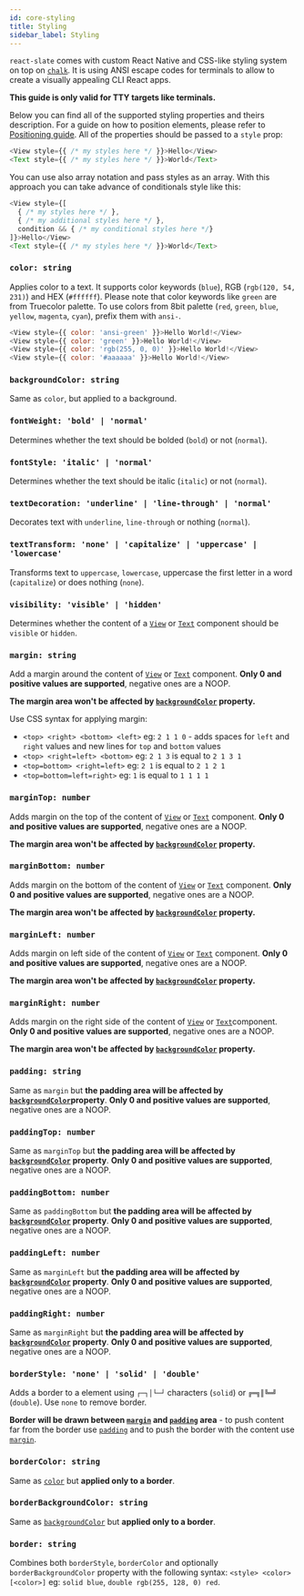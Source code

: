 ```yaml
---
id: core-styling
title: Styling
sidebar_label: Styling
---
```


`react-slate` comes with custom React Native and CSS-like styling system on top on [`chalk`](https://github.com/chalk/chalk). It is using ANSI escape codes for terminals to allow to create a visually appealing CLI React apps.

**This guide is only valid for TTY targets like terminals.**

Below you can find all of the supported styling properties and theirs description. For a guide on how to position elements, please refer to [Positioning guide](./positioning.md). All of the properties should be passed to a `style` prop:

```js
<View style={{ /* my styles here */ }}>Hello</View>
<Text style={{ /* my styles here */ }}>World</Text>
```

You can use also array notation and pass styles as an array. With this approach you can take advance of conditionals style like this:

```js
<View style={[
  { /* my styles here */ },
  { /* my additional styles here */ },
  condition && { /* my conditional styles here */}
]}>Hello</View>
<Text style={{ /* my styles here */ }}>World</Text>
```

### `color: string`

Applies color to a text. It supports color keywords (`blue`), RGB (`rgb(120, 54, 231)`) and HEX (`#ffffff`). Please note that color keywords like `green` are from Truecolor palette. To use colors from 8bit palette (`red`, `green`, `blue`, `yellow`, `magenta`, `cyan`), prefix them with `ansi-`.

```js
<View style={{ color: 'ansi-green' }}>Hello World!</View>
<View style={{ color: 'green' }}>Hello World!</View>
<View style={{ color: 'rgb(255, 0, 0)' }}>Hello World!</View>
<View style={{ color: '#aaaaaa' }}>Hello World!</View>
```

### `backgroundColor: string`

Same as `color`, but applied to a background.

### `fontWeight: 'bold' | 'normal'`

Determines whether the text should be bolded (`bold`) or not (`normal`).

### `fontStyle: 'italic' | 'normal'`

Determines whether the text should be italic (`italic`) or not (`normal`).

### `textDecoration: 'underline' | 'line-through' | 'normal'`

Decorates text with `underline`, `line-through` or nothing (`normal`).

### `textTransform: 'none' | 'capitalize' | 'uppercase' | 'lowercase'`

Transforms text to `uppercase`, `lowercase`, uppercase the first letter in a word (`capitalize`) or does nothing (`none`).

### `visibility: 'visible' | 'hidden'`

Determines whether the content of a [`View`](./view-component.md) or [`Text`](./text-component.md) component should be `visible` or `hidden`.

### `margin: string`

Add a margin around the content of [`View`](./view-component.md) or [`Text`](./text-component.md) component. **Only 0 and positive values are supported**, negative ones are a NOOP.

**The margin area won't be affected by [`backgroundColor`](#background-color) property.**

Use CSS syntax for applying margin:

* `<top> <right> <bottom> <left>` eg: `2 1 1 0` - adds spaces for `left` and `right` values and new lines for `top` and `bottom` values
* `<top> <right=left> <bottom>` eg: `2 1 3` is equal to `2 1 3 1`
* `<top=bottom> <right=left>` eg: `2 1` is equal to `2 1 2 1`
* `<top=bottom=left=right>` eg: `1` is equal to `1 1 1 1`

### `marginTop: number`

Adds margin on the top of the content of [`View`](./view-component.md) or [`Text`](./text-component.md) component. **Only 0 and positive values are supported**, negative ones are a NOOP.

**The margin area won't be affected by [`backgroundColor`](#backgroundcolor-string) property.**

### `marginBottom: number`

Adds margin on the bottom of the content of [`View`](./view-component.md) or [`Text`](./text-component.md) component. **Only 0 and positive values are supported**, negative ones are a NOOP.

**The margin area won't be affected by [`backgroundColor`](#backgroundcolor-string) property.**

### `marginLeft: number`

Adds margin on left side of the content of [`View`](./view-component.md) or [`Text`](./text-component.md) component. **Only 0 and positive values are supported**, negative ones are a NOOP.

**The margin area won't be affected by [`backgroundColor`](#backgroundcolor-string) property.**

### `marginRight: number`

Adds margin on the right side of the content of [`View`](./view-component.md) or [`Text`](./text-component.md)component. **Only 0 and positive values are supported**, negative ones are a NOOP.

**The margin area won't be affected by [`backgroundColor`](#backgroundcolor-string) property.**

### `padding: string`

Same as `margin` but **the padding area will be affected by [`backgroundColor`](#backgroundcolor-string)property**. **Only 0 and positive values are supported**, negative ones are a NOOP.

### `paddingTop: number`

Same as `marginTop` but **the padding area will be affected by [`backgroundColor`](#backgroundcolor-string) property**. **Only 0 and positive values are supported**, negative ones are a NOOP.

### `paddingBottom: number`

Same as `paddingBottom` but **the padding area will be affected by [`backgroundColor`](#backgroundcolor-string) property**. **Only 0 and positive values are supported**, negative ones are a NOOP.

### `paddingLeft: number`

Same as `marginLeft` but **the padding area will be affected by [`backgroundColor`](#backgroundcolor-string) property**. **Only 0 and positive values are supported**, negative ones are a NOOP.

### `paddingRight: number`

Same as `marginRight` but **the padding area will be affected by [`backgroundColor`](#backgroundcolor-string) property**. **Only 0 and positive values are supported**, negative ones are a NOOP.

### `borderStyle: 'none' | 'solid' | 'double'`

Adds a border to a element using `┌─┐│└─┘` characters (`solid`) or `╔═╗║╚═╝` (`double`). Use `none` to remove border.

**Border will be drawn between [`margin`](#margin-string) and [`padding`](#padding-string) area** - to push content far from the border use [`padding`](#padding-string) and to push the border with the content use [`margin`](#margin-string).

### `borderColor: string`

Same as [`color`](#color-string) but **applied only to a border**.

### `borderBackgroundColor: string`

Same as [`backgroundColor`](#backgroundcolor-string) but **applied only to a border**.

### `border: string`

Combines both `borderStyle`, `borderColor` and optionally `borderBackgroundColor` property with the following syntax: `<style> <color> [<color>]` eg: `solid blue`, `double rgb(255, 128, 0) red`.
